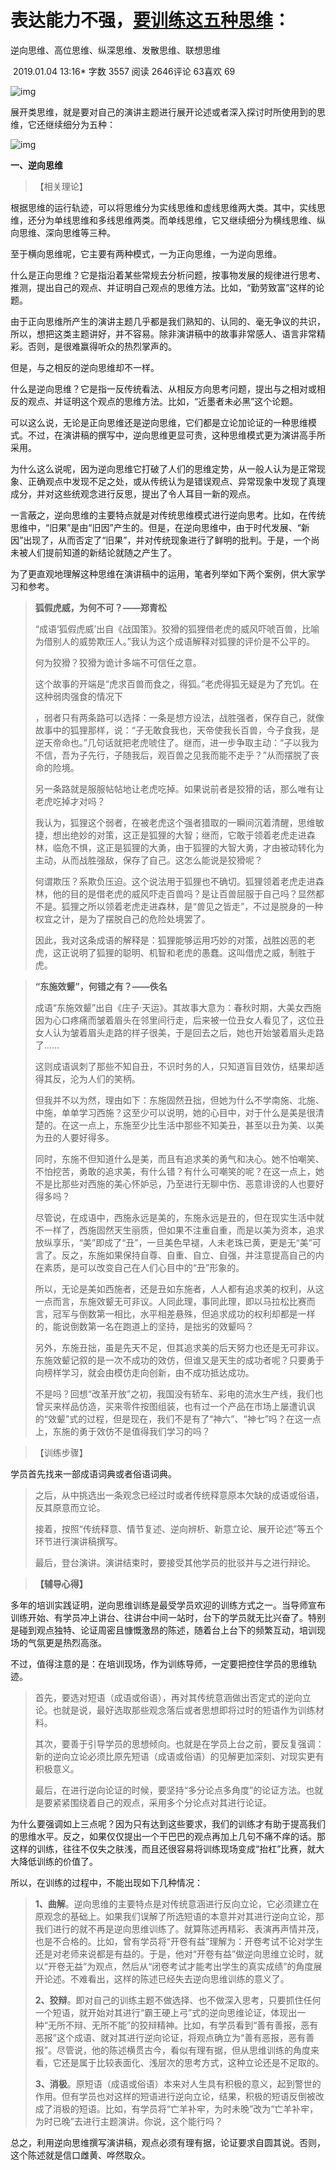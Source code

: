 

# 表达能力不强，[要训练这五种思维](https://www.jianshu.com/p/5659622754ab)：

逆向思维、高位思维、纵深思维、发散思维、联想思维

​                                2019.01.04 13:16*               字数 3557             阅读 2646评论 63喜欢 69



![img](assets/6454716-6e13de4f13c310bc.png)

展开类思维，就是要对自己的演讲主题进行展开论述或者深入探讨时所使用到的思维，它还继续细分为五种：





![img](assets/6454716-3ac878dc2bcea5dd.png)

**一、逆向思维**

> 【相关理论】

根据思维的运行轨迹，可以将思维分为实线思维和虚线思维两大类。其中，实线思维，还分为单线思维和多线思维两类。而单线思维，它又继续细分为横线思维、纵向思维、深向思维等三种。

至于横向思维呢，它主要有两种模式，一为正向思维，一为逆向思维。

什么是正向思维？它是指沿着某些常规去分析问题，按事物发展的规律进行思考、推测，提出自己的观点、并证明自己观点的思维方法。比如，“勤劳致富”这样的论题。

由于正向思维所产生的演讲主题几乎都是我们熟知的、认同的、毫无争议的共识，所以，想把这类主题讲好，并不容易。除非演讲稿中的故事非常感人、语言非常精彩。否则，是很难赢得听众的热烈掌声的。

但是，与之相反的逆向思维却不一样。

什么是逆向思维？它是指一反传统看法、从相反方向思考问题，提出与之相对或相反的观点、并证明这个观点的思维方法。比如，“近墨者未必黑”这个论题。

可以这么说，无论是正向思维还是逆向思维，它们都是立论加论证的一种思维模式。不过，在演讲稿的撰写中，逆向思维更显可贵，这种思维模式更为演讲高手所采用。

为什么这么说呢，因为逆向思维它打破了人们的思维定势，从一般人认为是正常现象、正确观点中发现不足之处，或从传统认为是错误观点、异常现象中发现了真理成分，并对这些统观念进行反思，提出了令人耳目一新的观点。

一言蔽之，逆向思维的主要特点就是对传统思维模式进行逆向思考。比如，在传统思维中，“旧果”是由“旧因”产生的。但是，在逆向思维中，由于时代发展、“新因”出现了，从而否定了“旧果”，并对传统现象进行了鲜明的批判。于是，一个尚未被人们提前知道的新结论就随之产生了。

为了更直观地理解这种思维在演讲稿中的运用，笔者列举如下两个案例，供大家学习和参考。

> **狐假虎威，为何不可？――郑青松**
>
>  “成语‘狐假虎威’出自《战国策》。狡猾的狐狸借老虎的威风吓唬百兽，比喻为借别人的威势欺压人。”我认为这个成语解释对狐狸的评价是不公平的。
>
>  何为狡猾？狡猾为诡计多端不可信任之意。
>
>  这个故事的开端是“虎求百兽而食之，得狐。”老虎得狐无疑是为了充饥。在这种弱肉强食的情况下
>
> ，弱者只有两条路可以选择：一条是想方设法，战胜强者，保存自己，就像故事中的狐狸那样，说：“子无敢食我也，天帝使我长百兽，今子食我，是逆天帝命也。”几句话就把老虎唬住了。继而，进一步争取主动：“子以我为不信，吾为子先行，子随我后，观百兽之见我而能不走乎？”从而摆脱了丧命的险境。
>
>  另一条路就是服服帖帖地让老虎吃掉。如果说前者是狡猾的话，那么唯有让老虎吃掉才对吗？
>
>  我认为，狐狸这个弱者，在被老虎这个强者猎取的一瞬间沉着清醒，思维敏捷，想出绝妙的对策，这正是狐狸的大智；继而，它敢于领着老虎走进森林，临危不惧，这正是狐狸的大勇，由于狐狸的大智大勇，才由被动转化为主动，从而战胜强敌，保存了自己。这怎么能说是狡猾呢？
>
>  何谓欺压？系欺负压迫。这个说法用于狐狸也不确切。狐狸领着老虎走进森林，他的目的是借老虎的威风吓走百兽吗？是让百兽屈服于自己吗？显然都不是。狐狸之所以领着老虎走进森林，是“兽见之皆走”，不过是脱身的一种权宜之计，是为了摆脱自己的危险处境罢了。
>
>  因此，我对这条成语的解释是：狐狸能够运用巧妙的对策，战胜凶恶的老虎，这正说明了狐狸的聪明、机智和老虎的愚蠢。这叫借虎之威，制胜于虎。

> **“东施效颦”，何错之有？――佚名**
>
> 成语“东施效颦”出自《庄子·天运》。其故事大意为：春秋时期，大美女西施因为心口疼痛而皱着眉头在邻里间行走，后来被一位丑女人看见了，这位丑女人认为皱着眉头走路的样子很美，于是回去之后，她也开始皱着眉头走路了……
>
> 这则成语讽刺了那些不知自丑，不识时务的人，只知道盲目效仿，结果却适得其反，沦为人们的笑柄。
>
> 但我并不以为然，理由如下：东施固然丑拙，但她为什么不学南施、北施、中施，单单学习西施？这至少可以说明，她的心目中，对于什么是美是很清楚的。在这一点上，东施至少比生活中那些不知美丑，甚至以丑为美、以美为丑的人要好得多。
>
> 同时，东施不但知道什么是美，而且有追求美的勇气和决心。她不怕嘲笑、不怕挖苦，勇敢的追求美，有什么错？有什么可嘲笑的呢？在这一点上，她不是比那些对西施的美心怀妒忌，乃至进行无聊中伤、恶意诽谤的人也要好得多吗？
>
> 尽管说，在成语中，西施永远是美的，东施永远是丑的，但在现实生活中就不一样了，西施固然天生丽质，但如果不注重自重，而是以美为资本，追求放纵享乐，“美”即成了“丑”，一旦美色早褪，人未老珠已黄，更是无“美”可言了。反之，东施如果保持自尊、自重、自立、自强，并注意提高自己的内在素质，是可以改变自己在人们心目中的“丑”形象的。
>
> 所以，无论是美如西施者，还是丑如东施者，人人都有追求美的权利，从这一点而言，东施效颦无可非议。人同此理，事同此理，即以马拉松比赛而言，冠军与倒数第一相比，水平相差悬殊，但追求成功的权利却都是一样的，能说倒数第一名在跑道上的坚持，是拙劣的效颦吗？
>
> 另外，东施丑拙，虽是先天不足，但其追求美的后天努力也还是无可非议。东施效颦记叙的是一次不成功的效仿，但谁又是天生的成功者呢？只要勇于向榜样学习，就会由模仿走向创新，由不成功抵达成功。
>
> 不是吗？回想“改革开放”之初，我国没有轿车、彩电的流水生产线，我们也曾买来样品仿造，买来零件按图组装，也有过一个产品在市场上屡遭讥讽的“效颦”式的过程，但是现在，我们不是有了“神六”、“神七”吗？在这一点上，东施的勇于效仿不是值得我们学习的吗？



> 【训练步骤】

学员首先找来一部成语词典或者俗语词典。

> 之后，从中挑选出一条观念已经过时或者传统释意原本欠缺的成语或俗语，反其原意而立论。
>
> 接着，按照“传统释意、情节复述、逆向辨析、新意立论、展开论述”等五个环节进行演讲稿撰写。
>
> 最后，登台演讲。演讲结束时，要接受其他学员的批驳并与之进行辩论。

> **【辅导心得】**

多年的培训实践证明，逆向思维训练是最受学员欢迎的训练方式之一。当导师宣布训练开始、有学员冲上讲台、往讲台中间一站时，台下的学员就无比兴奋了。特别是碰到观点独特、论证周密且慷慨激昂的陈述，随着台上台下的频繁互动，培训现场的气氛更是热烈高涨。

不过，值得注意的是：在培训现场，作为训练导师，一定要把控住学员的思维轨迹。

> 首先，要选对短语（成语或俗语），再对其传统意涵做出否定式的逆向立论。也就是说，最好选取那些观念落后或者思想即将过时的短语作为训练材料。
>
> 其次，要善于引导学员的思想倾向。也就是在学员上台之前，要反复强调：新的逆向立论必须比原先短语（成语或俗语）的见解更加深刻、对现实更有积极意义。
>
> 最后，在进行逆向论证的时候，要坚持“多分论点多角度”的论证方法。也就是要紧紧围绕着自己的观点，采用多个分论点对其进行论证。

为什么要强调如上三点呢？因为只有达到这些要求，我们的训练才有助于提高我们的思维水平。反之，如果仅仅提出一个干巴巴的观点再加上几句不痛不痒的话。那这样的训练，往往不仅失之肤浅，而且还很容易将训练现场变成“抬杠”比赛，就大大降低训练的价值了。

所以，在训练的过程中，不能出现如下几种情况：

> **1、曲解**。逆向思维的主要特点是对传统意涵进行反向立论，它必须建立在原观念的基础上。如果我们误解了所选短语的本意并对其进行逆向立论，那我们进行的就不再是逆向思维训练了。就算陈述再精彩、表演再声情并茂，也是不合格的。比如，曾有学员将“开卷有益”理解为：开卷考试不论对学生还是对老师来说都是有益的。于是，他对“开卷有益”做逆向思维立论时，就以“开卷无益”为观点，然后从“闭卷考试才能考出学生的真实成绩”的角度展开论述。不难看出，这样的陈述已经失去逆向思维训练的意义了。
>
> **2、狡辩**。即对自己的训练主题不做选择、也不做深入思考，只要抓住任何一个短语，就开始对其进行“霸王硬上弓”式的逆向思维论证，体现出一种“无所不辩、无所不能”的狡辩精神。比如，有学员看到“善有善报，恶有恶报”这个成语、就对其进行逆向论证，将观点确立为“善有恶报，恶有善报”。尽管说，他的陈述横贯古今，看似有理有据，但从思维训练的角度来看，它还是属于比较表面化、浅层次的思考方式，这种立论还是不足取的。
>
> **3、消极**。原短语（成语或俗语）本来对人生具有积极的意义，起到警世的作用。但有学员也对这样的短语进行逆向立论，结果，积极的短语反倒被改成了消极的短语。比如，有学员将“亡羊补牢，为时未晚”改为“亡羊补牢，为时已晚”去进行主题演讲。你说，这个能行吗？

总之，利用逆向思维撰写演讲稿，观点必须有理有据，论证要求自圆其说。否则，这个陈述就是信口雌黄、哗然取众。

